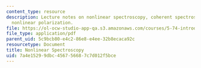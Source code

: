 ```yaml
---
content_type: resource
description: Lecture notes on nonlinear spectroscopy, coherent spectroscopy, and the
  nonlinear polarization.
file: https://ol-ocw-studio-app-qa.s3.amazonaws.com/courses/5-74-introductory-quantum-mechanics-ii-spring-2009/7a4e15299dbc456756687c7d012f5bce_MIT5_74s09_lec13.pdf
file_type: application/pdf
parent_uid: 5c9bcb80-e4c2-86e8-e4ee-32b8ecaca92c
resourcetype: Document
title: Nonlinear Spectroscopy
uid: 7a4e1529-9dbc-4567-5668-7c7d012f5bce
---
```

